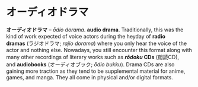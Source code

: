 # オーディオドラマ

**オーディオドラマ** – _ōdio dorama_. **audio drama**. Traditionally, this was the kind of work expected of voice actors during the heyday of **radio dramas** (ラジオドラマ; _rajio dorama_) where you only hear the voice of the actor and nothing else. Nowadays, you still encounter this format along with many other recordings of literary works such as **_rōdoku_ CDs** (朗読CD), and **audiobooks** (オーディオブック; _ōdio bukku_). Drama CDs are also gaining more traction as they tend to be supplemental material for anime, games, and manga. They all come in physical and/or digital formats.
